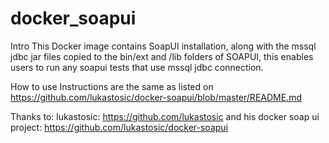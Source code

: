 # docker_soapui
Intro
This Docker image contains SoapUI installation, along with the mssql jdbc jar files copied to the bin/ext and /lib folders of SOAPUI, this enables users to run any soapui tests that use mssql jdbc connection.

How to use
Instructions are the same as listed on https://github.com/lukastosic/docker-soapui/blob/master/README.md

Thanks to:
lukastosic: https://github.com/lukastosic and his docker soap ui project: https://github.com/lukastosic/docker-soapui
